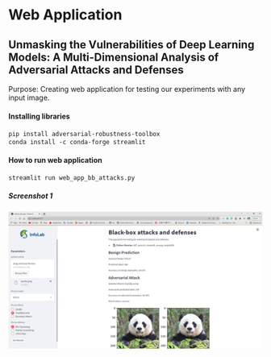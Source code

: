 # Web Application 
## Unmasking the Vulnerabilities of Deep Learning Models: A Multi-Dimensional Analysis of Adversarial Attacks and Defenses
Purpose: Creating web application for testing our experiments with any input image.  

#### Installing libraries 
```console
pip install adversarial-robustness-toolbox 
conda install -c conda-forge streamlit 

```

#### How to run web application 
```console
streamlit run web_app_bb_attacks.py 
```

##### Screenshot 1 
<img src="screenshots/screen1.PNG">  
